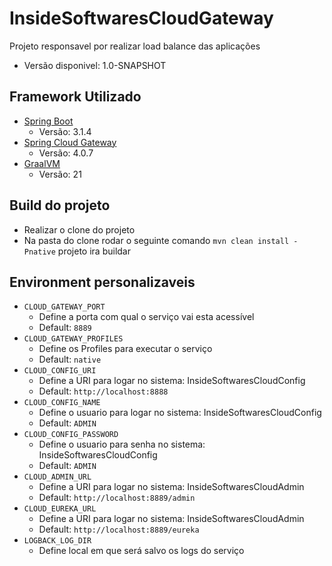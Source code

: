 # InsideSoftwaresCloudGateway

Projeto responsavel por realizar load balance das aplicações
* Versão disponivel: 1.0-SNAPSHOT

## Framework Utilizado

* [Spring Boot](https://spring.io/projects/spring-boot)
  * Versão: 3.1.4
* [Spring Cloud Gateway](https://spring.io/projects/spring-cloud-gateway)
  * Versão: 4.0.7
* [GraalVM](https://www.graalvm.org/)
  * Versão: 21

## Build do projeto

* Realizar o clone do projeto
* Na pasta do clone rodar o seguinte comando ``` mvn clean install -Pnative ``` projeto ira buildar

## Environment personalizaveis

* `CLOUD_GATEWAY_PORT`
  * Define a porta com qual o serviço vai esta acessível
  * Default: `8889`
* `CLOUD_GATEWAY_PROFILES`
  * Define os Profiles para executar o serviço
  * Default: `native`
* `CLOUD_CONFIG_URI`
  * Define a URI para logar no sistema: InsideSoftwaresCloudConfig
  * Default: `http://localhost:8888`
* `CLOUD_CONFIG_NAME`
  * Define o usuario para logar no sistema: InsideSoftwaresCloudConfig
  * Default: `ADMIN`
* `CLOUD_CONFIG_PASSWORD`
  * Define o usuario para senha no sistema: InsideSoftwaresCloudConfig
  * Default: `ADMIN`
* `CLOUD_ADMIN_URL`
  * Define a URI para logar no sistema: InsideSoftwaresCloudAdmin
  * Default: `http://localhost:8889/admin`
* `CLOUD_EUREKA_URL`
  * Define a URI para logar no sistema: InsideSoftwaresCloudAdmin
  * Default: `http://localhost:8889/eureka`
* `LOGBACK_LOG_DIR`
  * Define local em que será salvo os logs do serviço
